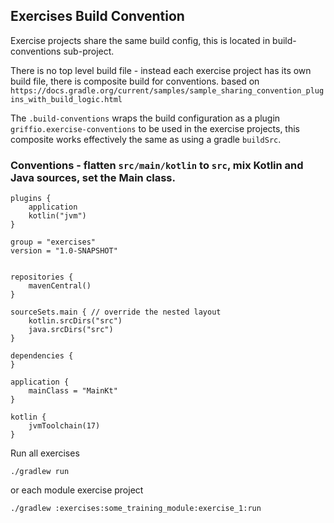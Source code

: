 ## Exercises Build Convention

Exercise projects share the same build config, this is located in build-conventions sub-project.

There is no top level build file - instead each exercise project has its own build file, there is composite build for conventions.
based on `https://docs.gradle.org/current/samples/sample_sharing_convention_plugins_with_build_logic.html`

The `.build-conventions` wraps the build configuration as a plugin `griffio.exercise-conventions` to be used in the exercise projects,
this composite  works effectively the same as using a gradle `buildSrc`.

### Conventions - flatten `src/main/kotlin` to `src`, mix Kotlin and Java sources, set the Main class.

```
plugins {
    application
    kotlin("jvm")
}

group = "exercises"
version = "1.0-SNAPSHOT"


repositories {
    mavenCentral()
}

sourceSets.main { // override the nested layout
    kotlin.srcDirs("src")
    java.srcDirs("src")
}

dependencies {
}

application {
    mainClass = "MainKt"
}

kotlin {
    jvmToolchain(17)
}

```

Run all exercises

```
./gradlew run
```

or each module exercise project

```
./gradlew :exercises:some_training_module:exercise_1:run
```


